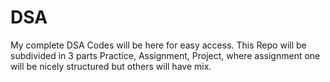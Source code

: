 # DSA
My complete DSA Codes will be here for easy access. This Repo will be subdivided in 3 parts Practice, Assignment, Project, where assignment one will be nicely structured  but others will have mix.
